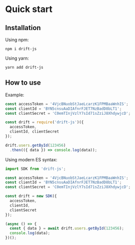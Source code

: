 # Quick start

## Installation

Using npm:
```
npm i drift-js
```

Using yarn:
```
yarn add drift-js
```

## How to use

Example:
```javascript
const accessToken = '4VjcBNuobStJaeLcarzK1FPMBaaWnhIS';
const clientId = 'BYN5cnsuAaDIAfnrFJET7NzBadD8bLT1';
const clientSecret = 'C0emTInjVzlY7sId71sZziJ8XhdywjcD';

const drift = require('drift-js')({ 
  accessToken, 
  clientId, clientSecret 
});

drift.users.getById(123456)
  .then(({ data }) => console.log(data));
```

Using modern ES syntax:
```javascript
import SDK from 'drift-js';

const accessToken = '4VjcBNuobStJaeLcarzK1FPMBaaWnhIS';
const clientId = 'BYN5cnsuAaDIAfnrFJET7NzBadD8bLT1';
const clientSecret = 'C0emTInjVzlY7sId71sZziJ8XhdywjcD';

const drift = new SDK({
  accessToken,
  clientId,
  clientSecret
});

(async () => {
  const { data } = await drift.users.getById(123456);
  console.log(data);
})();
```
